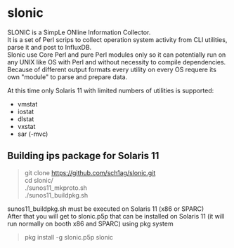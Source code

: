 slonic
======
SLONIC is a SimpLe ONline Information Collector.  
It is a set of Perl scrips to collect operation system activity from CLI utilities, parse it and post to InfluxDB.  
Slonic use Core Perl and pure Perl modules only so it can potentially run on any UNIX like OS with Perl and without necessity to compile dependencies.  
Because of different output formats every utility on every OS requere its own "module" to parse and prepare data.  
  
At this time only Solaris 11 with limited numbers of utilities is supported:
* vmstat
* iostat
* dlstat
* vxstat
* sar (-mvc)

## Building ips package for Solaris 11  
> git clone https://github.com/sch1ag/slonic.git  
> cd slonic/  
> ./sunos11_mkproto.sh  
> ./sunos11_buildpkg.sh  

sunos11_buildpkg.sh must be executed on Solaris 11 (x86 or SPARC)  
After that you will get to slonic.p5p that can be installed on Solaris 11 (it will run normally on booth x86 and SPARC) using pkg system  
  
> pkg install -g slonic.p5p slonic  

